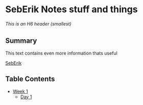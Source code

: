 # SebErik Notes stuff and things
###### This is an H6 header (smallest)

## Summary

This text contains even more information thats useful

[SebErik ](https://github.com/erik-mackie)


## Table Contents

* [Week 1](/Week_1)
  * [Day 1](/Week_1/Day_1)